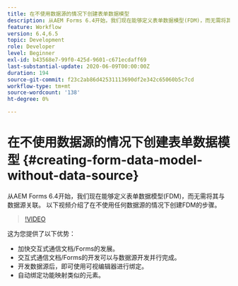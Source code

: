 ```yaml
---
title: 在不使用数据源的情况下创建表单数据模型
description: 从AEM Forms 6.4开始，我们现在能够定义表单数据模型(FDM)，而无需将其与数据源关联。 以下视频介绍了在不使用任何数据源的情况下创建FDM的步骤。
feature: Workflow
version: 6.4,6.5
topic: Development
role: Developer
level: Beginner
exl-id: b43568e7-99f0-425d-9601-c671ecdaff69
last-substantial-update: 2020-06-09T00:00:00Z
duration: 194
source-git-commit: f23c2ab86d42531113690df2e342c65060b5c7cd
workflow-type: tm+mt
source-wordcount: '138'
ht-degree: 0%

---
```


# 在不使用数据源的情况下创建表单数据模型 {#creating-form-data-model-without-data-source}

从AEM Forms 6.4开始，我们现在能够定义表单数据模型(FDM)，而无需将其与数据源关联。 以下视频介绍了在不使用任何数据源的情况下创建FDM的步骤。

>[!VIDEO](https://video.tv.adobe.com/v/21414?quality=12&learn=on)

这为您提供了以下优势：

* 加快交互式通信文档/Forms的发展。
* 交互式通信文档/Forms的开发可以与数据源开发并行完成。
* 开发数据源后，即可使用可视编辑器进行绑定。
* 自动绑定功能映射类似的元素。
